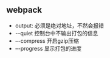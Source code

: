 ## webpack

+ output: 必须是绝对地址，不然会报错
+ --quiet 控制台中不输出打包的信息 
+ –-compress 开启gzip压缩 
+ –-progress 显示打包的进度 